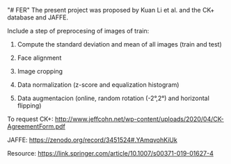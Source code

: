 "# FER" 
The present project was proposed by Kuan Li et al. and the CK+ database and JAFFE.

Include a step of preprocesing of images of train:

1. Compute the standard deviation and mean of all images (train and test)

2. Face alignment

3. Image cropping

4. Data normalization (z-score and equalization histogram)

5. Data augmentacion (online, random rotation (-2°,2°) and horizontal flipping)



To request CK+: http://www.jeffcohn.net/wp-content/uploads/2020/04/CK-AgreementForm.pdf

JAFFE: https://zenodo.org/record/3451524#.YAmqvohKiUk

Resource: https://link.springer.com/article/10.1007/s00371-019-01627-4
